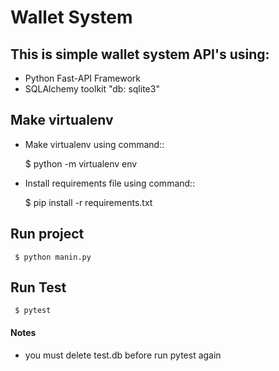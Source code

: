 Wallet System
=============

## This is simple wallet system API's using:
* Python Fast-API Framework
* SQLAlchemy toolkit "db: sqlite3"


## Make virtualenv

* Make virtualenv using command::

     $ python -m virtualenv env
    
* Install requirements file using command::

     $ pip install -r requirements.txt

Run project
-----------
     $ python manin.py 

Run Test
--------
     $ pytest

#### Notes
* you must delete test.db before run pytest again
